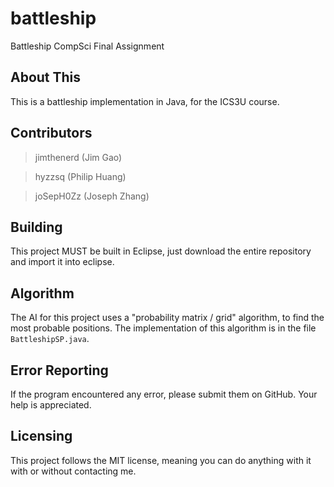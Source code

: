# battleship
Battleship CompSci Final Assignment

About This
------
This is a battleship implementation in Java, for the ICS3U course. 

Contributors
------
> jimthenerd (Jim Gao)

> hyzzsq (Philip Huang)

> joSepH0Zz (Joseph Zhang)

Building
------
This project MUST be built in Eclipse, just download the entire
repository and import it into eclipse.

Algorithm
------
The AI for this project uses a "probability matrix / grid" algorithm,
to find the most probable positions. The implementation of this
algorithm is in the file `BattleshipSP.java`.

Error Reporting
------
If the program encountered any error, please submit them on GitHub. 
Your help is appreciated. 

Licensing
------
This project follows the MIT license, meaning you can do anything with 
it with or without contacting me. 
